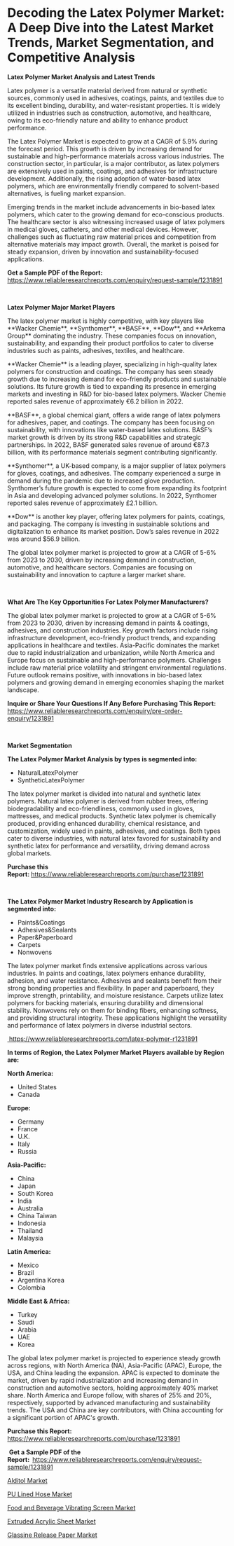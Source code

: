 <p><h1>Decoding the Latex Polymer Market: A Deep Dive into the Latest Market Trends, Market Segmentation, and Competitive Analysis</h1></p><p><strong>Latex Polymer Market Analysis and Latest Trends</strong></p>
<p><p>Latex polymer is a versatile material derived from natural or synthetic sources, commonly used in adhesives, coatings, paints, and textiles due to its excellent binding, durability, and water-resistant properties. It is widely utilized in industries such as construction, automotive, and healthcare, owing to its eco-friendly nature and ability to enhance product performance.</p><p>The Latex Polymer Market is expected to grow at a CAGR of 5.9% during the forecast period. This growth is driven by increasing demand for sustainable and high-performance materials across various industries. The construction sector, in particular, is a major contributor, as latex polymers are extensively used in paints, coatings, and adhesives for infrastructure development. Additionally, the rising adoption of water-based latex polymers, which are environmentally friendly compared to solvent-based alternatives, is fueling market expansion.</p><p>Emerging trends in the market include advancements in bio-based latex polymers, which cater to the growing demand for eco-conscious products. The healthcare sector is also witnessing increased usage of latex polymers in medical gloves, catheters, and other medical devices. However, challenges such as fluctuating raw material prices and competition from alternative materials may impact growth. Overall, the market is poised for steady expansion, driven by innovation and sustainability-focused applications.</p></p>
<p><strong>Get a Sample PDF of the Report:&nbsp;</strong> <a href="https://www.reliableresearchreports.com/enquiry/request-sample/1231891?utm_campaign=12&utm_medium=2&utm_source=Github&utm_content=ia&utm_term=25012025&utm_id=latex-polymer">https://www.reliableresearchreports.com/enquiry/request-sample/1231891</a></p>
<p>&nbsp;</p>
<p><strong>Latex Polymer Major Market Players</strong></p>
<p><p>The latex polymer market is highly competitive, with key players like **Wacker Chemie**, **Synthomer**, **BASF**, **Dow**, and **Arkema Group** dominating the industry. These companies focus on innovation, sustainability, and expanding their product portfolios to cater to diverse industries such as paints, adhesives, textiles, and healthcare.</p><p>**Wacker Chemie** is a leading player, specializing in high-quality latex polymers for construction and coatings. The company has seen steady growth due to increasing demand for eco-friendly products and sustainable solutions. Its future growth is tied to expanding its presence in emerging markets and investing in R&D for bio-based latex polymers. Wacker Chemie reported sales revenue of approximately €6.2 billion in 2022.</p><p>**BASF**, a global chemical giant, offers a wide range of latex polymers for adhesives, paper, and coatings. The company has been focusing on sustainability, with innovations like water-based latex solutions. BASF’s market growth is driven by its strong R&D capabilities and strategic partnerships. In 2022, BASF generated sales revenue of around €87.3 billion, with its performance materials segment contributing significantly.</p><p>**Synthomer**, a UK-based company, is a major supplier of latex polymers for gloves, coatings, and adhesives. The company experienced a surge in demand during the pandemic due to increased glove production. Synthomer’s future growth is expected to come from expanding its footprint in Asia and developing advanced polymer solutions. In 2022, Synthomer reported sales revenue of approximately £2.1 billion.</p><p>**Dow** is another key player, offering latex polymers for paints, coatings, and packaging. The company is investing in sustainable solutions and digitalization to enhance its market position. Dow’s sales revenue in 2022 was around $56.9 billion.</p><p>The global latex polymer market is projected to grow at a CAGR of 5-6% from 2023 to 2030, driven by increasing demand in construction, automotive, and healthcare sectors. Companies are focusing on sustainability and innovation to capture a larger market share.</p></p>
<p>&nbsp;</p>
<p><strong>What Are The Key Opportunities For Latex Polymer Manufacturers?</strong></p>
<p><p>The global latex polymer market is projected to grow at a CAGR of 5-6% from 2023 to 2030, driven by increasing demand in paints & coatings, adhesives, and construction industries. Key growth factors include rising infrastructure development, eco-friendly product trends, and expanding applications in healthcare and textiles. Asia-Pacific dominates the market due to rapid industrialization and urbanization, while North America and Europe focus on sustainable and high-performance polymers. Challenges include raw material price volatility and stringent environmental regulations. Future outlook remains positive, with innovations in bio-based latex polymers and growing demand in emerging economies shaping the market landscape.</p></p>
<p><strong>Inquire or Share Your Questions If Any Before Purchasing This Report:</strong> <a href="https://www.reliableresearchreports.com/enquiry/pre-order-enquiry/1231891?utm_campaign=12&utm_medium=2&utm_source=Github&utm_content=ia&utm_term=25012025&utm_id=latex-polymer">https://www.reliableresearchreports.com/enquiry/pre-order-enquiry/1231891</a></p>
<p>&nbsp;</p>
<p><strong>Market Segmentation</strong></p>
<p><strong>The Latex Polymer Market Analysis by types is segmented into:</strong></p>
<p><ul><li>NaturalLatexPolymer</li><li>SyntheticLatexPolymer</li></ul></p>
<p><p>The latex polymer market is divided into natural and synthetic latex polymers. Natural latex polymer is derived from rubber trees, offering biodegradability and eco-friendliness, commonly used in gloves, mattresses, and medical products. Synthetic latex polymer is chemically produced, providing enhanced durability, chemical resistance, and customization, widely used in paints, adhesives, and coatings. Both types cater to diverse industries, with natural latex favored for sustainability and synthetic latex for performance and versatility, driving demand across global markets.</p></p>
<p><strong>Purchase this Report:&nbsp;</strong><a href="https://www.reliableresearchreports.com/purchase/1231891?utm_campaign=12&utm_medium=2&utm_source=Github&utm_content=ia&utm_term=25012025&utm_id=latex-polymer">https://www.reliableresearchreports.com/purchase/1231891</a></p>
<p>&nbsp;</p>
<p><strong>The Latex Polymer Market Industry Research by Application is segmented into:</strong></p>
<p><ul><li>Paints&Coatings</li><li>Adhesives&Sealants</li><li>Paper&Paperboard</li><li>Carpets</li><li>Nonwovens</li></ul></p>
<p><p>The latex polymer market finds extensive applications across various industries. In paints and coatings, latex polymers enhance durability, adhesion, and water resistance. Adhesives and sealants benefit from their strong bonding properties and flexibility. In paper and paperboard, they improve strength, printability, and moisture resistance. Carpets utilize latex polymers for backing materials, ensuring durability and dimensional stability. Nonwovens rely on them for binding fibers, enhancing softness, and providing structural integrity. These applications highlight the versatility and performance of latex polymers in diverse industrial sectors.</p></p>
<p><a href="https://www.reliableresearchreports.com/latex-polymer-r1231891?utm_campaign=12&utm_medium=2&utm_source=Github&utm_content=ia&utm_term=25012025&utm_id=latex-polymer">&nbsp;https://www.reliableresearchreports.com/latex-polymer-r1231891</a></p>
<p><strong>In terms of Region, the Latex Polymer Market Players available by Region are:</strong></p>
<p>
    <p> <strong> North America: </strong>
        <ul>
            <li>United States</li>
            <li>Canada</li>
        </ul>
        </p> 
    <p> <strong> Europe: </strong>
        <ul>
            <li>Germany</li>
            <li>France</li>
            <li>U.K.</li>
            <li>Italy</li>
            <li>Russia</li>
        </ul>
        </p> 
    <p> <strong> Asia-Pacific: </strong>
        <ul>
            <li>China</li>
            <li>Japan</li>
            <li>South Korea</li>
            <li>India</li>
            <li>Australia</li>
            <li>China Taiwan</li>
            <li>Indonesia</li>
            <li>Thailand</li>
            <li>Malaysia</li>
        </ul>
        </p> 
    <p> <strong> Latin America: </strong>
        <ul>
            <li>Mexico</li>
            <li>Brazil</li>
            <li>Argentina Korea</li>
            <li>Colombia</li>
        </ul>
        </p> 
    <p> <strong> Middle East & Africa: </strong>
        <ul>
            <li>Turkey</li>
            <li>Saudi</li>
            <li>Arabia</li>
            <li>UAE</li>
            <li>Korea</li>
        </ul>
    </p>
    </p>
<p><p>The global latex polymer market is projected to experience steady growth across regions, with North America (NA), Asia-Pacific (APAC), Europe, the USA, and China leading the expansion. APAC is expected to dominate the market, driven by rapid industrialization and increasing demand in construction and automotive sectors, holding approximately 40% market share. North America and Europe follow, with shares of 25% and 20%, respectively, supported by advanced manufacturing and sustainability trends. The USA and China are key contributors, with China accounting for a significant portion of APAC's growth.</p></p>
<p><strong>Purchase this Report: </strong><a href="https://www.reliableresearchreports.com/purchase/1231891?utm_campaign=12&utm_medium=2&utm_source=Github&utm_content=ia&utm_term=25012025&utm_id=latex-polymer">https://www.reliableresearchreports.com/purchase/1231891</a></p>
<p>&nbsp;<strong>Get a Sample PDF of the Report:&nbsp;&nbsp;</strong><a href="https://www.reliableresearchreports.com/enquiry/request-sample/1231891?utm_campaign=12&utm_medium=2&utm_source=Github&utm_content=ia&utm_term=25012025&utm_id=latex-polymer">https://www.reliableresearchreports.com/enquiry/request-sample/1231891</a></p>
<p><strong></strong></p>
<p><p><a href="https://github.com/seanmcma708/Market-Research-Report-List-1/blob/main/alditol-market.md?utm_campaign=12&utm_medium=2&utm_source=Github&utm_content=ia&utm_term=25012025&utm_id=latex-polymer">Alditol Market</a></p><p><a href="https://www.linkedin.com/pulse/global-pu-lined-hose-market-analysis-trends-forecasts-growth-jny3c?utm_campaign=12&utm_medium=2&utm_source=Github&utm_content=ia&utm_term=25012025&utm_id=latex-polymer">PU Lined Hose Market</a></p><p><a href="https://www.linkedin.com/pulse/competitive-landscape-food-beverage-vibrating-screen-market-hxbye?utm_campaign=12&utm_medium=2&utm_source=Github&utm_content=ia&utm_term=25012025&utm_id=latex-polymer">Food and Beverage Vibrating Screen Market</a></p><p><a href="https://github.com/edacruz6/Market-Research-Report-List-1/blob/main/extruded-acrylic-sheet-market.md?utm_campaign=12&utm_medium=2&utm_source=Github&utm_content=ia&utm_term=25012025&utm_id=latex-polymer">Extruded Acrylic Sheet Market</a></p><p><a href="https://www.linkedin.com/pulse/rising-trends-glassine-release-paper-market-projected-gmlje?utm_campaign=12&utm_medium=2&utm_source=Github&utm_content=ia&utm_term=25012025&utm_id=latex-polymer">Glassine Release Paper Market</a></p></p>